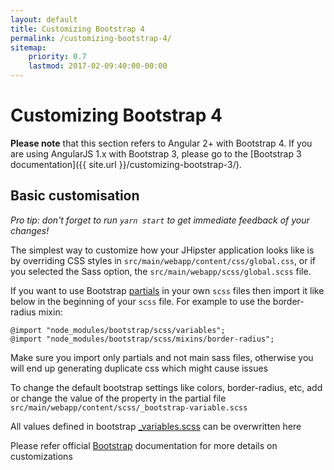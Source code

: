 ```yaml
---
layout: default
title: Customizing Bootstrap 4
permalink: /customizing-bootstrap-4/
sitemap:
    priority: 0.7
    lastmod: 2017-02-09:40:00-00:00
---
```


# <i class="fa fa-css3"></i> Customizing Bootstrap 4

**Please note** that this section refers to Angular 2+ with Bootstrap 4. If you are using AngularJS 1.x with Bootstrap 3, please go to the [Bootstrap 3 documentation]({{ site.url }}/customizing-bootstrap-3/).

## Basic customisation

_Pro tip: don't forget to run `yarn start` to get immediate feedback of your changes!_

The simplest way to customize how your JHipster application looks like is by
overriding CSS styles in `src/main/webapp/content/css/global.css`, or if you selected the Sass option, the `src/main/webapp/scss/global.scss` file.

If you want to use Bootstrap [partials](http://sass-lang.com/guide) in your own `scss` files then import it like below in the beginning of your `scss` file.
For example to use the border-radius mixin:

```
@import "node_modules/bootstrap/scss/variables";
@import "node_modules/bootstrap/scss/mixins/border-radius";
```
Make sure you import only partials and not main sass files, otherwise you will end up generating duplicate css which might cause issues

To change the default bootstrap settings like colors, border-radius, etc, add or change the value of the property in the partial file `src/main/webapp/content/scss/_bootstrap-variable.scss`

All values defined in bootstrap [_variables.scss](https://github.com/twbs/bootstrap/blob/v4-dev/scss/_variables.scss) can be overwritten here

Please refer official [Bootstrap](https://v4-alpha.getbootstrap.com/getting-started/options/) documentation for more details on customizations
